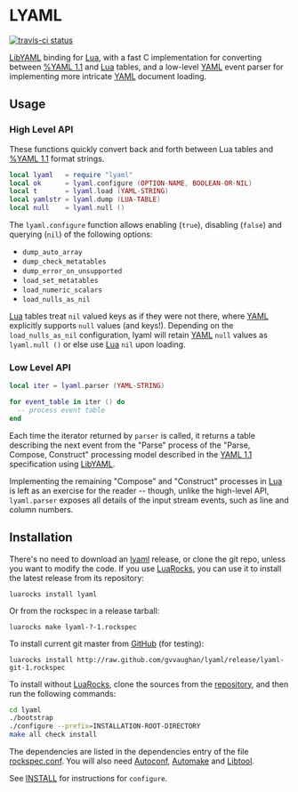 LYAML
=====

[![travis-ci status](https://secure.travis-ci.org/gvvaughan/lyaml.png)](http://travis-ci.org/gvvaughan/lyaml/builds)

[LibYAML][] binding for [Lua][], with a fast C implementation
for converting between [%YAML 1.1][yaml11] and [Lua][] tables,
and a low-level [YAML][] event parser for implementing more
intricate [YAML][] document loading.

Usage
-----

### High Level API

These functions quickly convert back and forth between Lua tables
and [%YAML 1.1][yaml11] format strings.

```lua
local lyaml   = require "lyaml"
local ok      = lyaml.configure (OPTION-NAME, BOOLEAN-OR-NIL)
local t       = lyaml.load (YAML-STRING)
local yamlstr = lyaml.dump (LUA-TABLE)
local null    = lyaml.null ()
```

The `lyaml.configure` function allows enabling (`true`), disabling
(`false`) and querying (`nil`) of the following options:

 * `dump_auto_array`
 * `dump_check_metatables`
 * `dump_error_on_unsupported`
 * `load_set_metatables`
 * `load_numeric_scalars`
 * `load_nulls_as_nil`

[Lua][] tables treat `nil` valued keys as if they were not there,
where [YAML][] explicitly supports `null` values (and keys!).  Depending
on the `load_nulls_as_nil` configuration, lyaml will retain [YAML][]
`null` values as `lyaml.null ()` or else use [Lua][] `nil` upon
loading.


### Low Level API

```lua
local iter = lyaml.parser (YAML-STRING)

for event_table in iter () do
  -- process event table
end
```

Each time the iterator returned by `parser` is called, it returns
a table describing the next event from the "Parse" process of the
"Parse, Compose, Construct" processing model described in the
[YAML 1.1][yaml11] specification using [LibYAML][].

Implementing the remaining "Compose" and "Construct" processes in
[Lua][] is left as an exercise for the reader -- though, unlike the
high-level API, `lyaml.parser` exposes all details of the input
stream events, such as line and column numbers.


Installation
------------

There's no need to download an [lyaml][] release, or clone the git repo,
unless you want to modify the code.  If you use [LuaRocks][], you can
use it to install the latest release from its repository:

    luarocks install lyaml

Or from the rockspec in a release tarball:

    luarocks make lyaml-?-1.rockspec

To install current git master from [GitHub][lyaml] (for testing):

    luarocks install http://raw.github.com/gvvaughan/lyaml/release/lyaml-git-1.rockspec

To install without [LuaRocks][], clone the sources from the
[repository][lyaml], and then run the following commands:

```sh
cd lyaml
./bootstrap
./configure --prefix=INSTALLATION-ROOT-DIRECTORY
make all check install
```

The dependencies are listed in the dependencies entry of the file
[rockspec.conf][L10].  You will also need [Autoconf][], [Automake][]
and [Libtool][].

See [INSTALL][] for instructions for `configure`.

[autoconf]: http://gnu.org/s/autoconf
[automake]: http://gnu.org/s/automake
[install]:  http://raw.github.com/gvvaughan/lyaml/release/INSTALL
[libtool]:  http://gnu.org/s/libtool
[libyaml]:  http://pyyaml.org/wiki/LibYAML
[lua]:      http://www.lua.org
[luarocks]: http://www.luarocks.org
[lyaml]:    http://github.com/gvvaughan/lyaml
[L10]:      http://github.com/gvvaughan/lyaml/blob/master/rockspec.conf#L10
[yaml]:     http://yaml.org
[yaml11]:   http://yaml.org/spec/1.1/
